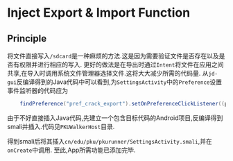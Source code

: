# Inject Export & Import Function

## Principle

将文件直接写入`/sdcard`是一种麻烦的方法.这是因为需要验证文件是否存在以及是否有权限并进行相应的写入.
更好的做法是在导出时通过`Intent`将文件在应用之间共享,在导入时调用系统文件管理器选择文件.这将大大减少所需的代码量.
从`jd-gui`反编译得到的Java代码中可以看到,为`SettingsActivity`中的`Preference`设置事件监听器的代码应为

```java
    findPreference("pref_crack_export").setOnPreferenceClickListener((preference)->{return false;});
```

由于不好直接插入Java代码,先建立一个包含目标代码的Android项目,反编译得到smali并插入.代码见`PKUWalkerHost`目录.

得到smali后将其插入`cn/edu/pku/pkurunner/SettingsActivity.smali`,并在`onCreate`中调用.
至此,App所需功能已添加完毕.